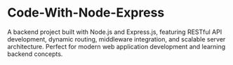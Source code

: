 # Code-With-Node-Express
A backend project built with Node.js and Express.js, featuring RESTful API development, dynamic routing, middleware integration, and scalable server architecture. Perfect for modern web application development and learning backend concepts.

